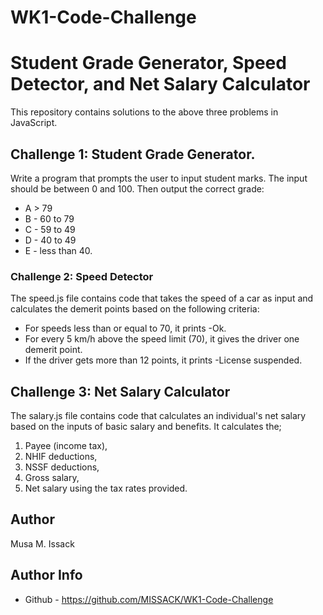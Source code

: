# WK1-Code-Challenge

# Student Grade Generator, Speed Detector, and Net Salary Calculator

This repository contains solutions to the above three problems in JavaScript.

## Challenge 1: Student Grade Generator.

Write a program that prompts the user to input student marks. The input should be between 0 and 100. Then output the correct grade:

- A > 79
- B - 60 to 79
- C - 59 to 49
- D - 40 to 49
- E - less than 40.

### Challenge 2: Speed Detector
The speed.js file contains code that takes the speed of a car as input and calculates the demerit points based on the following criteria:

- For speeds less than or equal to 70, it prints -Ok.
- For every 5 km/h above the speed limit (70), it gives the driver one demerit point.
- If the driver gets more than 12 points, it prints -License suspended.

## Challenge 3: Net Salary Calculator


The salary.js file contains code that calculates an individual's net salary based on the inputs of basic salary and benefits. 
It calculates the;
1)	Payee (income tax), 
2)	NHIF deductions,
3)	NSSF deductions, 
4)	Gross salary,
5)	Net salary using the tax rates provided.

## Author

Musa M. Issack

## Author Info

- Github - https://github.com/MISSACK/WK1-Code-Challenge



